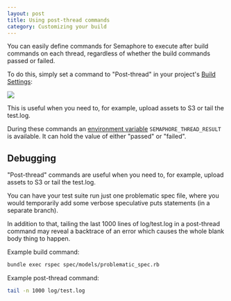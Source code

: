 ```yaml
---
layout: post
title: Using post-thread commands
category: Customizing your build
---
```


You can easily define commands for Semaphore to execute after build commands on each thread, regardless of whether the build commands passed or failed.

To do this, simply set a command to "Post-thread" in your project's [Build Settings](/docs/customizing-build-commands.html):

<img src="/docs/assets/img/post-thread-commands/settings.png" class="img-responsive">

This is useful when you need to, for example, upload assets to S3 or tail the test.log.

During these commands an [environment variable](/docs/available-environment-variables.html) `SEMAPHORE_THREAD_RESULT` is available. It can hold the value of either "passed" or "failed".

## Debugging

"Post-thread" commands are useful when you need to, for example, upload assets to S3 or tail the test.log.

You can have your test suite run just one problematic spec file, where you would temporarily add some verbose speculative puts statements (in a separate branch).

In addition to that, tailing the last 1000 lines of log/test.log in a post-thread command may reveal a backtrace of an error which causes the whole blank body thing to happen.

Example build command:

```bash
bundle exec rspec spec/models/problematic_spec.rb
```

Example post-thread command:

```bash
tail -n 1000 log/test.log
```
